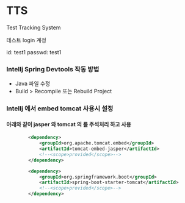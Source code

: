 # TTS
Test Tracking System

테스트 login 계정

id: test1
passwd: test1


### Intellj Spring Devtools 작동 방법
   * Java 파일 수정
   * Build > Recompile 또는 Rebuild Project
   
### Intellj 에서 embed tomcat 사용시 설정  
#### 아래와 같이 jasper 와 tomcat 의 <scope> 를 주석처리 하고 사용
```xml
        <dependency>
			<groupId>org.apache.tomcat.embed</groupId>
			<artifactId>tomcat-embed-jasper</artifactId>
			<!--<scope>provided</scope>-->
		</dependency>

		<dependency>
			<groupId>org.springframework.boot</groupId>
			<artifactId>spring-boot-starter-tomcat</artifactId>
			<!--<scope>provided</scope>-->
		</dependency>
```